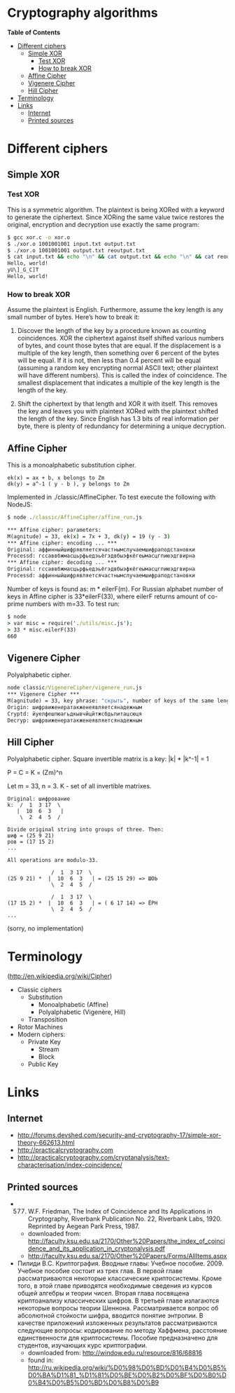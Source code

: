Cryptography algorithms
===================

<!-- START doctoc generated TOC please keep comment here to allow auto update -->
**Table of Contents**

- [Different ciphers](#different-ciphers)
	- [Simple XOR](#simple-xor)
		- [Test XOR](#test-xor)
		- [How to break XOR](#how-to-break-xor)
	- [Affine Cipher](#affine-cipher)
	- [Vigenere Cipher](#vigenere-cipher)
	- [Hill Cipher](#hill-cipher)
- [Terminology](#terminology)
- [Links](#links)
	- [Internet](#internet)
	- [Printed sources](#printed-sources)

<!-- END doctoc generated TOC please keep comment here to allow auto update -->

# Different ciphers

## Simple XOR

### Test XOR

This is a symmetric algorithm. The plaintext is being XORed with a keyword to generate the ciphertext. Since XORing the same value twice restores the original, encryption and decryption use exactly the same program:

```sh
$ gcc xor.c -o xor.o
$ ./xor.o 1001001001 input.txt output.txt
$ ./xor.o 1001001001 output.txt reoutput.txt
$ cat input.txt && echo "\n" && cat output.txt && echo "\n" && cat reoutput.txt
Hello, world!
yU\]_G_C]T
Hello, world!
```

### How to break XOR

Assume the plaintext is English. Furthermore, assume the key length is any small number of bytes. Here’s how to break it:

1. Discover the length of the key by a procedure known as counting coincidences.
XOR the ciphertext against itself shifted various numbers of bytes, and count those bytes that are equal.
If the displacement is a multiple of the key length, then something over 6 percent of the bytes will be equal.
If it is not, then less than 0.4 percent will be equal (assuming a random key encrypting normal ASCII text;
other plaintext will have different numbers). This is called the index of coincidence.
The smallest displacement that indicates a multiple of the key length is the length of the key.

2. Shift the ciphertext by that length and XOR it with itself.
This removes the key and leaves you with plaintext XORed with the plaintext shifted the length of the key.
Since English has 1.3 bits of real information per byte, there is plenty of redundancy for determining a unique decryption.

## Affine Cipher

This is a monoalphabetic substitution cipher.
```
ek(x) = ax + b, x belongs to Zm
dk(y) = a^-1 ( y - b ), y belongs to Zm
```
Implemented in ./classic/AffineCipher. To test execute the following with NodeJS:
```cmd
$ node ./classic/AffineCipher/affine_run.js

*** Affine cipher: parameters:
M(agnitude) = 33, ek(x) = 7x + 3, dk(y) = 19 (y - 3)
*** Affine cipher: encoding ... ***
Original: аффинныйшифрявляетсячастнымслучаемшифраподстановки
Processd: гссаввбжмасцьрфьедэьёгэдвбыэфкёгеымасцгпиюэдгвирна
*** Affine cipher: decoding ... ***
Original: гссаввбжмасцьрфьедэьёгэдвбыэфкёгеымасцгпиюэдгвирна
Processd: аффинныйшифрявляетсячастнымслучаемшифраподстановки
```

Number of keys is found as: m * eilerF(m). For Russian alphabet number of keys in Affine cipher is 33*eilerF(33),
where eilerF returns amount of co-prime numbers with m=33. To test run:
```cmd
$ node
> var misc = require('./utils/misc.js');
> 33 * misc.eilerF(33)
660
```

## Vigenere Cipher

Polyalphabetic cipher.

```cmd
node classic/VigenereCipher/vigenere_run.js
*** Vigenere Cipher ***
M(agnitude) = 33, key phrase: "скрыть", number of keys of the same length = m^l : 1291467969
Origin: шифрвиженератакженеявляетсянадежным
Cryptd: йуелфешпюагьдкывчйцйтжсбдьпитацсюця
Decryp: шифрвиженератакженеявляетсянадежным
```

## Hill Cipher

Polyalphabetic cipher. Square invertible matrix is a key: |k| * |k^-1| = 1

P = C = K = (Zm)^n

Let m = 33, n = 3. K - set of all invertible matrixes.

```
Original: шифрование
k:  /  1  3 17  \
   |  10  6  3   |
    \  2  4  5  /

Divide original string into groups of three. Then:
шиф = (25 9 21)
ров = (17 15 2)
...

All operations are modulo-33.

              /  1  3 17  \
(25 9 21) *  |  10  6  3   | = (25 15 29) => ШОЬ
              \  2  4  5  /

              /  1  3 17  \
(17 15 2) *  |  10  6  3   | = ( 6 17 14) => ЁРН
              \  2  4  5  /
...
```


(sorry, no implementation)


# Terminology

(http://en.wikipedia.org/wiki/Cipher)
- Classic ciphers
  - Substitution
    - Monoalphabetic (Affine)
    - Polyalphabetic (Vigenère, Hill)
  - Transposition
- Rotor Machines
- Modern ciphers:
  - Private Key
    - Stream
    - Block
  - Public Key

# Links

## Internet

- http://forums.devshed.com/security-and-cryptography-17/simple-xor-theory-662613.html
- http://practicalcryptography.com
- http://practicalcryptography.com/cryptanalysis/text-characterisation/index-coincidence/

## Printed sources

- 577. W.F. Friedman, The Index of Coincidence and Its Applications in Cryptography, Riverbank Publication No. 22,
Riverbank Labs, 1920. Reprinted by Aegean Park Press, 1987.
  - downloaded from: http://faculty.ksu.edu.sa/2170/Other%20Papers/the_index_of_coincidence_and_its_application_in_cryptonalysis.pdf
  - http://faculty.ksu.edu.sa/2170/Other%20Papers/Forms/AllItems.aspx
- Пилиди В.С. Криптография. Вводные главы: Учебное пособие. 2009. Учебное пособие состоит из трех глав. В первой главе
рассматриваются некоторые классические криптосистемы. Кроме того, в этой главе приводятся необходимые сведения из курсов
общей алгебры и теории чисел. Вторая глава посвящена криптоанализу классических шифров. В третьей главе излагаются
некоторые вопросы теории Шеннона. Рассматривается вопрос об абсолютной стойкости шифра, вводится понятие энтропии.
В качестве приложений изложенных результатов рассматриваются следующие вопросы: кодирование по методу Хаффмена,
расстояние единственности для криптосистемы. Пособие предназначено для студентов, изучающих курс криптографии.
	- downloaded from: http://window.edu.ru/resource/816/68816
	- found in: http://ru.wikipedia.org/wiki/%D0%98%D0%BD%D0%B4%D0%B5%D0%BA%D1%81_%D1%81%D0%BE%D0%B2%D0%BF%D0%B0%D0%B4%D0%B5%D0%BD%D0%B8%D0%B9


